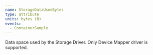 ```yaml
---
name: StorageDataUsedBytes
type: attribute
units: bytes (B)
events:
  - ContainerSample
---
```


Data space used by the Storage Driver. Only Device Mapper driver is supported.